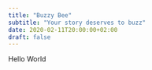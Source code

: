 ```yaml
---
title: "Buzzy Bee"
subtitle: "Your story deserves to buzz"
date: 2020-02-11T20:00:00+02:00
draft: false
---
```


Hello World
